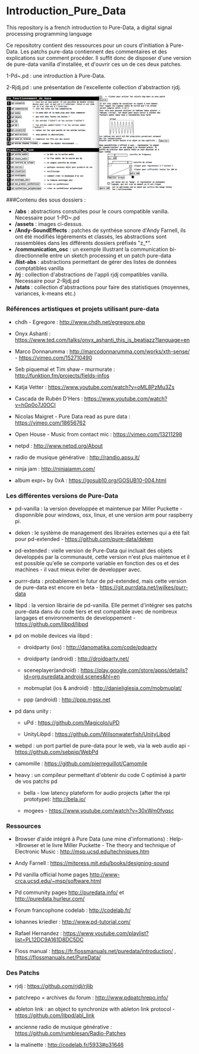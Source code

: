 # Introduction_Pure_Data

This repository is a french introduction to Pure-Data, a digital signal processing programming language 

Ce repositotry contient des ressources pour un cours d'initiation à Pure-Data. Les patchs pure-data contiennent des commentaires et des explications sur comment procéder. Il suffit donc de disposer d'une version de pure-data vanilla d'installée, et d'ouvrir ces un de ces deux patches.

1-Pd~.pd : une introduction à Pure-Data.

2-Rjdj.pd : une présentation de l'excellente collection d'abstraction rjdj.

![image2](assets/image-02.png)



###Contenu des sous dossiers :

* **/abs** : abstractions constuites pour le cours compatible vanilla. Necessaire pour 1-PD~.pd
* **/assets** : images ci-dessus.
* **/Andy-SoundEffects** : patches de synthèse sonore d'Andy Farnell, ils ont été modifiés légérements et classés, les abstractions sont rassemblées dans les différents dossiers préfixés "z_*".
* **/communication_osc** : un exemple illustrant la communication bi-directionnelle entre un sketch processing et un patch pure-data
* **/list-abs** : abstractions permettant de gérer des listes de données comptatibles vanilla
* **/rj** : collection d'abstractions de l'appli rjdj compatibles vanilla. Necessaire pour 2-Rjdj.pd
* **/stats** : collection d'abstractions pour faire des statistiques (moyennes, variances, k-means etc.)



### Références artistiques et projets utilisant pure-data

* chdh - Egregore : http://www.chdh.net/egregore.php

* Onyx Ashanti : https://www.ted.com/talks/onyx_ashanti_this_is_beatjazz?language=en

* Marco Donnarumma :  http://marcodonnarumma.com/works/xth-sense/  - https://vimeo.com/152710490

* Seb piquemal et Tim shaw - murmurate : http://funktion.fm/projects/fields-infos

* Katja Vetter : https://www.youtube.com/watch?v=oML8PzMu3Zs

* Cascada de Rubén D'Hers : https://www.youtube.com/watch?v=hGp0o7J0OCI

* Nicolas Maigret - Pure Data read as pure data : https://vimeo.com/18656762

* Open House - Music from contact mic : https://vimeo.com/13211298

* netpd : http://www.netpd.org/About

* radio de musique générative : http://randio.apsu.it/ 

* ninja jam : http://ninjajamm.com/

* album expr~ by 0xA : https://gosub10.org/GOSUB10-004.html



### Les différentes versions de Pure-Data

* pd-vanilla : la version developpée et maintenue par Miller Puckette - disponnible pour windows, osx, linux, et une version arm pour raspberry pi.

* deken : le système de management des librairies externes qui a été fait pour pd-extended - https://github.com/pure-data/deken

* pd-extended : vielle version de Pure-Data qui incluait des objets developpés par la communauté, cette version n'est plus maintenue et il est possible qu'elle se comporte variable en fonction des os et des machines - il vaut mieux éviter de developper avec.

* purrr-data : probablement le futur de pd-extended, mais cette version de pure-data est encore en beta - https://git.purrdata.net/jwilkes/purr-data

* libpd : la version librairie de pd-vanilla. Elle permet d'intégrer ses patchs pure-data dans du code tiers et est compatible avec de nombreux langages et environnements de developpement - https://github.com/libpd/libpd

* pd on mobile devices via libpd : 

	* droidparty (ios) : http://danomatika.com/code/pdparty

	* droidparty (android) : http://droidparty.net/

	* sceneplayer(android) : https://play.google.com/store/apps/details?id=org.puredata.android.scenes&hl=en

	* mobmuplat (ios & android) : http://danieliglesia.com/mobmuplat/

	* ppp (android) : http://ppp.mgsx.net

* pd dans unity :
	
	* uPd : https://github.com/Magicolo/uPD

	* UnityLibpd : https://github.com/Wilsonwaterfish/UnityLibpd

* webpd : un port partiel de pure-data pour le web, via la web audio api - https://github.com/sebpiq/WebPd

* camomille : https://github.com/pierreguillot/Camomile

* heavy : un compileur permettant d'obtenir du code C optimisé à partir de vos patchs pd

	* bella - low latency plateform for audio projects (after the rpi prototype): http://bela.io/
	
	* mogees - https://www.youtube.com/watch?v=30xWm0fyqsc



### Ressources

* Browser d'aide intégré à Pure Data (une mine d'informations) : Help->Browser et le livre Miller Puckette - The theory and technique of Electronic Music : http://msp.ucsd.edu/techniques.htm

* Andy Farnell : https://mitpress.mit.edu/books/designing-sound

* Pd vanilla official home pages http://www-crca.ucsd.edu/~msp/software.html

* Pd community pages http://puredata.info/ et http://puredata.hurleur.com/

* Forum francophone codelab : http://codelab.fr/

* Iohannes kriedler : http://www.pd-tutorial.com/

* Rafael Hernandez : https://www.youtube.com/playlist?list=PL12DC9A161D8DC5DC

* Floss manual : https://fr.flossmanuals.net/puredata/introduction/ ,
https://flossmanuals.net/PureData/



### Des Patchs

* rjdj : https://github.com/rjdj/rjlib

* patchrepo = archives du forum : http://www.pdpatchrepo.info/

* ableton link : an object to synchronize with ableton link protocol - https://github.com/libpd/abl_link

* ancienne radio de musique générative : https://github.com/rumblesan/Radio-Patches

* la malinette : http://codelab.fr/5933#p31646